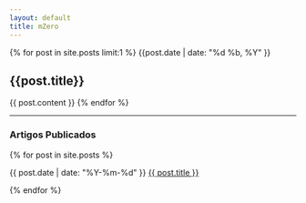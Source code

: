 ```yaml
---
layout: default
title: mZero
---
```


<div class='post'>
    <div class='body'>
   {% for post in site.posts limit:1 %}
    	   {{post.date | date: "%d %b, %Y" }}	
      	<h2>{{post.title}}</h2>
      	{{ post.content }}
    {% endfor %}
    </div>
</div>
<hr>

### Artigos Publicados

<div class="hfeed">
  {% for post in site.posts %}
     <article class="hentry entry">
        <p><time datetime="{{ post.date | xmlschema }}">{{ post.date | date: "%Y-%m-%d" }}</time>
        <a href="{{ post.url }}">{{ post.title }}</a></p>
      </article>
  {% endfor %}
</div>



